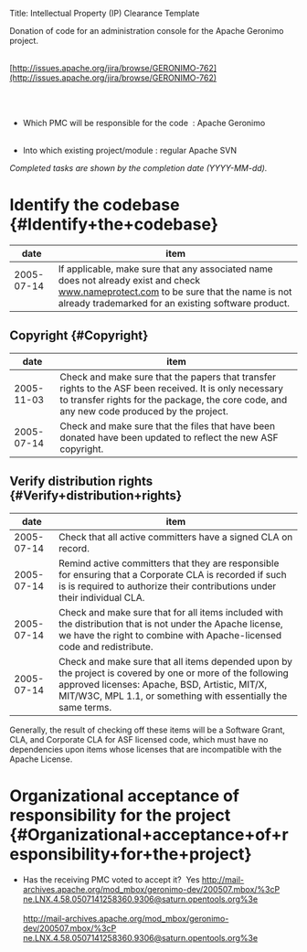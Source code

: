 Title: Intellectual Property (IP) Clearance Template
<link href="http://purl.org/DC/elements/1.0/" rel="schema.DC"></link>

Donation of code for an administration console for the Apache Geronimo project.<br></br>


 [http://issues.apache.org/jira/browse/GERONIMO-762](http://issues.apache.org/jira/browse/GERONIMO-762) 

<br></br>

- Which PMC will be responsible for the code  : Apache Geronimo<br></br>


- Into which existing project/module : regular Apache SVN

 _Completed tasks are shown by the completion date (YYYY-MM-dd)._ 


# Identify the codebase {#Identify+the+codebase}

| date | item |
|-------|-------|
| 2005-07-14<br></br> | If applicable, make sure that any associated name does not already exist and check www.nameprotect.com to be sure that the name is not already trademarked for an existing software product. |

## Copyright {#Copyright}

| date | item |
|-------|-------|
| 2005-11-03 | Check and make sure that the papers that transfer rights to the ASF been received. It is only necessary to transfer rights for the package, the core code, and any new code produced by the project. |
| 2005-07-14 | Check and make sure that the files that have been donated have been updated to reflect the new ASF copyright. |

## Verify distribution rights {#Verify+distribution+rights}

| date | item |
|-------|-------|
| 2005-07-14 | Check that all active committers have a signed CLA on record. |
| 2005-07-14 | Remind active committers that they are responsible for ensuring that a Corporate CLA is recorded if such is is required to authorize their contributions under their individual CLA. |
| 2005-07-14 | Check and make sure that for all items included with the distribution that is not under the Apache license, we have the right to combine with Apache-licensed code and redistribute. |
| 2005-07-14 | Check and make sure that all items depended upon by the project is covered by one or more of the following approved licenses: Apache, BSD, Artistic, MIT/X, MIT/W3C, MPL 1.1, or something with essentially the same terms. |

Generally, the result of checking off these items will be a Software Grant, CLA, and Corporate CLA for ASF licensed code, which must have no dependencies upon items whose licenses that are incompatible with the Apache License.


# Organizational acceptance of responsibility for the project {#Organizational+acceptance+of+responsibility+for+the+project}


- Has the receiving PMC voted to accept it?  Yes
<u> [http://mail-archives.apache.org/mod_mbox/geronimo-dev/200507.mbox/%3cP ne.LNX.4.58.0507141258360.9306@saturn.opentools.org%3e](http://mail-archives.apache.org/mod_mbox/geronimo-dev/200507.mbox/%3cPine.LNX.4.58.0507141258360.9306@saturn.opentools.org%3e) <br></br></u> [http://mail-archives.apache.org/mod_mbox/geronimo-dev/200507.mbox/%3cP ne.LNX.4.58.0507141258360.9306@saturn.opentools.org%3e](http://mail-archives.apache.org/mod_mbox/geronimo-dev/200507.mbox/%3cPine.LNX.4.58.0507141258360.9306@saturn.opentools.org%3e) <br></br>